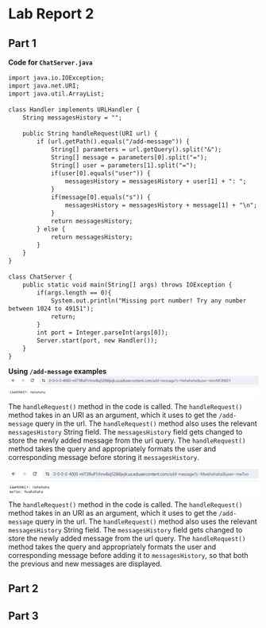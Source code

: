 # Lab Report 2

## Part 1
**Code for `ChatServer.java`**
```
import java.io.IOException;
import java.net.URI;
import java.util.ArrayList;

class Handler implements URLHandler {
    String messagesHistory = "";

    public String handleRequest(URI url) {
        if (url.getPath().equals("/add-message")) {
            String[] parameters = url.getQuery().split("&");
            String[] message = parameters[0].split("=");
            String[] user = parameters[1].split("=");
            if(user[0].equals("user")) {
                messagesHistory = messagesHistory + user[1] + ": ";
            }
            if(message[0].equals("s")) {
                messagesHistory = messagesHistory + message[1] + "\n";
            }
            return messagesHistory;
        } else {
            return messagesHistory;
        }
    }
}

class ChatServer {
    public static void main(String[] args) throws IOException {
        if(args.length == 0){
            System.out.println("Missing port number! Try any number between 1024 to 49151");
            return;
        }
        int port = Integer.parseInt(args[0]);
        Server.start(port, new Handler());
    }
}
```

**Using `/add-message` examples**
![Image](/images/ChatLog1.png) 
The `handleRequest()` method in the code is called. The `handleRequest()` method takes in an URI as an argument, which it uses to get the `/add-message` query in the url. The `handleRequest()` method also uses the relevant `messagesHistory` String field. The `messagesHistory` field gets changed to store the newly added message from the url query. The `handleRequest()` method takes the query and appropriately formats the user and corresponding message before storing it `messagesHistory`.

![Image](/images/ChatLog2.png) 
The `handleRequest()` method in the code is called. The `handleRequest()` method takes in an URI as an argument, which it uses to get the `/add-message` query in the url. The `handleRequest()` method also uses the relevant `messagesHistory` String field. The `messagesHistory` field gets changed to store the newly added message from the url query. The `handleRequest()` method takes the query and appropriately formats the user and corresponding message before adding it to `messagesHistory`, so that both the previous and new messages are displayed.

## Part 2

## Part 3
